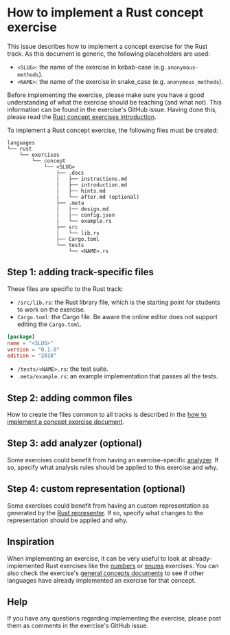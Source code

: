 # How to implement a Rust concept exercise

This issue describes how to implement a concept exercise for the Rust track. As this document is generic, the following placeholders are used:

- `<SLUG>`: the name of the exercise in kebab-case (e.g. `anonymous-methods`).
- `<NAME>`: the name of the exercise in snake_case (e.g. `anonymous_methods`).

Before implementing the exercise, please make sure you have a good understanding of what the exercise should be teaching (and what not). This information can be found in the exercise's GitHub issue. Having done this, please read the [Rust concept exercises introduction][concept-exercises].

To implement a Rust concept exercise, the following files must be created:

```
languages
└── rust
    └── exercises
        └── concept
            └── <SLUG>
                ├── .docs
                |   ├── instructions.md
                |   ├── introduction.md
                |   ├── hints.md
                |   └── after.md (optional)
                ├── .meta
                |   |── design.md
                |   |── config.json
                |   └── example.rs
                ├── src
                |   └── lib.rs
                ├── Cargo.toml
                └── tests
                    └── <NAME>.rs
```

## Step 1: adding track-specific files

These files are specific to the Rust track:

- `/src/lib.rs`: the Rust library file, which is the starting point for students to work on the exercise.
- `Cargo.toml`: the Cargo file. Be aware the online editor does not support editing the `Cargo.toml`.
```toml
[package]
name = "<SLUG>"
version = "0.1.0"
edition = "2018"
```
- `/tests/<NAME>.rs`: the test suite.
- `.meta/example.rs`: an example implementation that passes all the tests.

## Step 2: adding common files

How to create the files common to all tracks is described in the [how to implement a concept exercise document][how-to-implement-a-concept-exercise].

## Step 3: add analyzer (optional)

Some exercises could benefit from having an exercise-specific [analyzer][analyzer]. If so, specify what analysis rules should be applied to this exercise and why.

## Step 4: custom representation (optional)

Some exercises could benefit from having an custom representation as generated by the [Rust representer][representer]. If so, specify what changes to the representation should be applied and why.

## Inspiration

When implementing an exercise, it can be very useful to look at already-implemented Rust exercises like the [numbers][concept-exercise-numbers] or [enums][concept-exercise-enums] exercises. You can also check the exercise's [general concepts documents][reference] to see if other languages have already implemented an exercise for that concept.

## Help

If you have any questions regarding implementing the exercise, please post them as comments in the exercise's GitHub issue.

[analyzer]: https://github.com/exercism/rust-analyzer
[representer]: https://github.com/exercism/v3/issues
[concept-exercises]: ../exercises/concept/README.md
[how-to-implement-a-concept-exercise]: ../../../docs/maintainers/generic-how-to-implement-a-concept-exercise.md
[concept-exercise-numbers]: ../exercises/concept/numbers
[concept-exercise-enums]: ../exercises/concept/enums
[reference]: ../../../reference